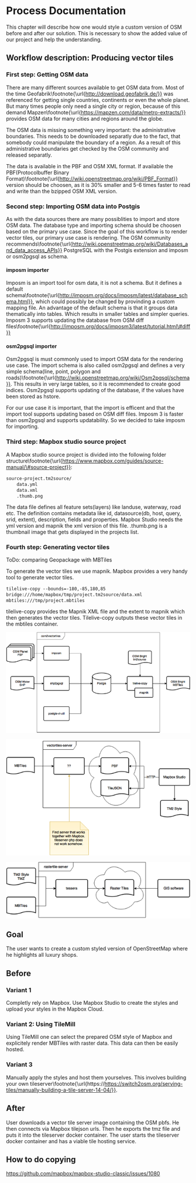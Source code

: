 # Process Documentation

This chapter will describe how one would style a custom version
of OSM before and after our solution. This is necessary
to show the added value of our project and help the understanding.

## Workflow description: Producing vector tiles

### First step: Getting OSM data

There are many different sources available to get OSM data from. Most of the time Geofabrik\footnote{\url{http://download.geofabrik.de/}} was referenced for getting single countries, continents or even the whole planet. But many times people only need a single city or region, because of this demand Mapzen\footnote{\url{https://mapzen.com/data/metro-extracts/}} provides OSM data for many cities and regions around the globe.

The OSM data is missing something very important: the administrative boundaries. This needs to be downloaded separatly due to the fact, that somebody could manipulate the boundary of a region. As a result of this administrative boundaries get checked by the OSM community and released separatly.

The data is available in the PBF and OSM XML format. If available the PBF(Protocolbuffer Binary Format)\footnote{\url{http://wiki.openstreetmap.org/wiki/PBF_Format}} version should be choosen, as it is 30% smaller and 5-6 times faster to read and write than the bzipped OSM XML version.

### Second step: Importing OSM data into Postgis

As with the data sources there are many possiblities to import and store OSM data. The database type and importing schema should be choosen based on the primary use case. 
Since the goal of this workflow is to render vector tiles, our primary use case is rendering. The OSM community recommends\footnote{\url{http://wiki.openstreetmap.org/wiki/Databases_and_data_access_APIs}} PostgreSQL with the Postgis extension and imposm or osm2pgsql as schema.

#### imposm importer

Imposm is an import tool for osm data, it is not a schema. But it defines a default schema\footnote{\url{http://imposm.org/docs/imposm/latest/database_schema.html}}, which could possibly be changed by provinding a custom mapping file. An advantage of the default schema is that it groups data thematically into tables. Which results in smaller tables and simpler queries.
Imposm 3 supports updating the database from OSM diff files\footnote{\url{http://imposm.org/docs/imposm3/latest/tutorial.html\#diff}}

#### osm2pgsql importer

Osm2pgsql is must commonly used to import OSM data for the rendering use case. The import schema is also called osm2pgsql and defines a very simple schema(line, point, polygon and roads)\footnote{\url{http://wiki.openstreetmap.org/wiki/Osm2pgsql/schema}}. This results in very large tables, so it is recommended to create good indices.
Osm2pgsql supports updating of the database, if the values have been stored as hstore. 

For our use case it is important, that the import is efficent and that the import tool supports updating based on OSM diff files. Imposm 3 is faster than osm2pgsql and supports updatability. So we decided to take imposm for importing.

### Third step: Mapbox studio source project

A Mapbox studio source project is divided into the following folder structure\footnote{\url{https://www.mapbox.com/guides/source-manual/\#source-project}}:
```
source-project.tm2source/
	data.yml
    data.xml
    .thumb.png
```
The data file defines all feature sets(layers) like landuse, waterway, road etc. The definition contains metadata like id, datasource(db, host, query, srid, extent), description, fields and properties. Mapbox Studio needs the yml version and mapnik the xml version of this file. 
.thumb.png is a thumbnail image that gets displayed in the projects list.

### Fourth step: Generating vector tiles

ToDo: comparing Geopackage with MBTiles

To generate the vector tiles we use mapnik. Mapbox provides a very handy tool to generate vector tiles.
```
tilelive-copy --bounds=-180,-85,180,85 bridge:///home/mapbox/tmp/project.tm2source/data.xml mbtiles:///tmp/project.mbtiles
```
tilelive-copy provides the Mapnik XML file and the extent to mapnik which then generates the vector tiles. Tilelive-copy outputs these vector tiles in the mbtiles container.

![Flow diagram of producing vector tiles from OSM planet files \label{ref_a_figure}](source/figures/osm2vectortiles.png)

![Flow diagram of serving vector tiles to Mapbox Studio \label{ref_a_figure}](source/figures/vectortiles-server.png)

![Flow diagram of serving raster tiles to a web client \label{ref_a_figure}](source/figures/rastertiles-server.png)

## Goal

The user wants to create a custom styled version of OpenStreetMap
where he highlights all luxury shops.

## Before

### Variant 1

Completly rely on Mapbox. Use Mapbox Studio to create the styles
and upload your styles in the Mapbox Cloud.

### Variant 2: Using TileMill

Using TileMill one can select the prepared OSM style of Mapbox
and explicitely render MBTiles with raster data.
This data can then be easily hosted.


### Variant 3

Manually apply the styles and host them yourselves.
This involves building your own tileserver\footnote{\url{https://https://switch2osm.org/serving-tiles/manually-building-a-tile-server-14-04/}}.

## After

User downloads a vector tile server image containing the OSM pbfs.
He then connects via Mapbox tilejson urls.
Then he exports the tmz file and puts it into the tileserver docker container.
The user starts the tileserver docker container and has a viable tile hosting service.

## How to do copying

https://github.com/mapbox/mapbox-studio-classic/issues/1080
